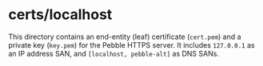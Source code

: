 # certs/localhost

This directory contains an end-entity (leaf) certificate (`cert.pem`) and
a private key (`key.pem`) for the Pebble HTTPS server. It includes `127.0.0.1`
as an IP address SAN, and `[localhost, pebble-alt]` as DNS SANs.